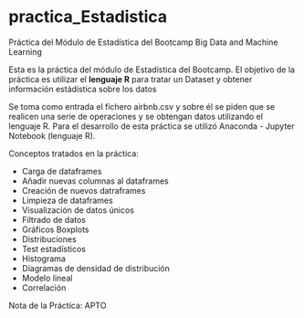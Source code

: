 # practica_Estadistica
Práctica del Módulo de Estadística del Bootcamp Big Data and Machine Learning

Esta es la práctica del módulo de Estadística del Bootcamp. El objetivo de la práctica es utilizar el **lenguaje R** para tratar un Dataset y obtener información estádística sobre los datos

Se toma como entrada el fichero airbnb.csv y sobre él se piden que se realicen una serie de operaciones y se obtengan datos utilizando el lenguaje R. Para el desarrollo de esta práctica se utilizó Anaconda - Jupyter Notebook (lenguaje R).

Conceptos tratados en la práctica:

- Carga de dataframes
- Añadir nuevas columnas al dataframes
- Creación de nuevos datraframes
- Limpieza de dataframes
- Visualización de datos únicos
- Filtrado de datos
- Gráficos Boxplots
- Distribuciones
- Test estadísticos
- Histograma
- Diagramas de densidad de distribución
- Modelo lineal
- Correlación

Nota de la Práctica: APTO
